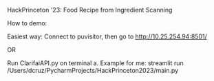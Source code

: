 HackPrinceton '23: Food Recipe from Ingredient Scanning

How to demo:

Easiest way: Connect to puvisitor, then go to http://10.25.254.94:8501/

OR

Run ClarifaiAPI.py on terminal a. Example for me: streamlit run /Users/dcruz/PycharmProjects/HackPrinceton2023/main.py
